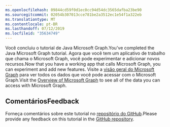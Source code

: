 ```yaml
---
ms.openlocfilehash: 09844cd59f0d1ec0cc94d54dc3565dafba23be90
ms.sourcegitcommit: 02054b307013cce781be2a3512ec1e54f1a322eb
ms.translationtype: MT
ms.contentlocale: pt-BR
ms.lasthandoff: 07/12/2019
ms.locfileid: "35634749"
---
```

<!-- markdownlint-disable MD002 MD041 -->

<span data-ttu-id="eb356-101">Você concluiu o tutorial de Java Microsoft Graph.</span><span class="sxs-lookup"><span data-stu-id="eb356-101">You've completed the Java Microsoft Graph tutorial.</span></span> <span data-ttu-id="eb356-102">Agora que você tem um aplicativo de trabalho que chama o Microsoft Graph, você pode experimentar e adicionar novos recursos.</span><span class="sxs-lookup"><span data-stu-id="eb356-102">Now that you have a working app that calls Microsoft Graph, you can experiment and add new features.</span></span> <span data-ttu-id="eb356-103">Visite a [visão geral do Microsoft Graph](/graph/overview) para ver todos os dados que você pode acessar com o Microsoft Graph.</span><span class="sxs-lookup"><span data-stu-id="eb356-103">Visit the [Overview of Microsoft Graph](/graph/overview) to see all of the data you can access with Microsoft Graph.</span></span>

## <a name="feedback"></a><span data-ttu-id="eb356-104">Comentários</span><span class="sxs-lookup"><span data-stu-id="eb356-104">Feedback</span></span>

<span data-ttu-id="eb356-105">Forneça comentários sobre este tutorial no [repositório do GitHub](https://github.com/microsoftgraph/msgraph-training-java).</span><span class="sxs-lookup"><span data-stu-id="eb356-105">Please provide any feedback on this tutorial in the [GitHub repository](https://github.com/microsoftgraph/msgraph-training-java).</span></span>

